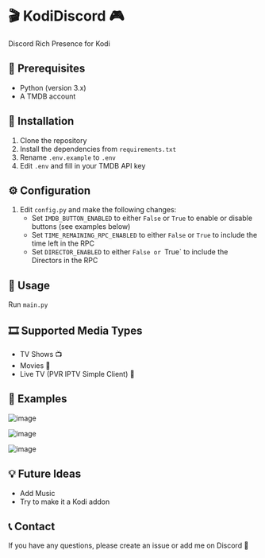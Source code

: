 # 🎬 KodiDiscord 🎮
Discord Rich Presence for Kodi

## 📝 Prerequisites
* Python (version 3.x)
* A TMDB account

## 🚀 Installation
1. Clone the repository
2. Install the dependencies from `requirements.txt`
3. Rename `.env.example` to `.env`
4. Edit `.env` and fill in your TMDB API key

## ⚙️ Configuration
1. Edit `config.py` and make the following changes:
   * Set `IMDB_BUTTON_ENABLED` to either `False` or `True` to enable or disable buttons (see examples below)
   * Set `TIME_REMAINING_RPC_ENABLED` to either `False` or `True` to include the time left in the RPC
   * Set `DIRECTOR_ENABLED` to either `False or `True` to include the Directors in the RPC

## 🎯 Usage
Run `main.py`

## 🎞️ Supported Media Types
* TV Shows 📺
* Movies 🎥
* Live TV (PVR IPTV Simple Client) 📡

## 📸 Examples
![image](https://github.com/zeroquinc/KodiDiscord/assets/39315068/848cbe27-d508-46c5-93dd-a8b9c72c92a1)

![image](https://github.com/zeroquinc/KodiDiscord/assets/39315068/e494b101-c764-4901-bd7d-a53aa186b0e4)

![image](https://github.com/zeroquinc/KodiDiscord/assets/39315068/e22e37c0-27a6-429a-a2c4-21e412aad10a)

## 💡 Future Ideas
* Add Music
* Try to make it a Kodi addon

## 📞 Contact
If you have any questions, please create an issue or add me on Discord 💬
